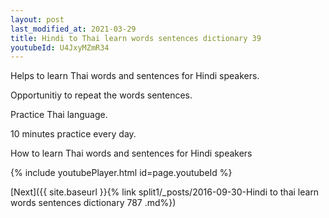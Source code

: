 ```yaml
---
layout: post
last_modified_at: 2021-03-29
title: Hindi to Thai learn words sentences dictionary 39 
youtubeId: U4JxyMZmR34
---
```

 
 
Helps to learn Thai words and sentences for Hindi speakers.

Opportunitiy to repeat the words sentences. 

Practice Thai language. 
 
10 minutes practice every day. 
 
How to learn Thai words and sentences for Hindi speakers 
 
{% include youtubePlayer.html id=page.youtubeId %}
 
 
[Next]({{ site.baseurl }}{% link  split1/_posts/2016-09-30-Hindi to thai learn words sentences dictionary 787 .md%})
 
